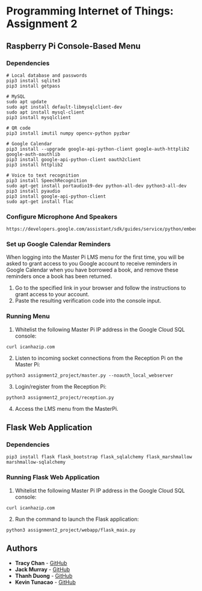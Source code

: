 # Programming Internet of Things: Assignment 2

## Raspberry Pi Console-Based Menu

### Dependencies
```
# Local database and passwords
pip3 install sqlite3
pip3 install getpass

# MySQL
sudo apt update
sudo apt install default-libmysqlclient-dev
sudo apt install mysql-client
pip3 install mysqlclient

# QR code
pip3 install imutil numpy opencv-python pyzbar

# Google Calendar
pip3 install --upgrade google-api-python-client google-auth-httplib2 google-auth-oauthlib
pip3 install google-api-python-client oauth2client
pip3 install httplib2

# Voice to text recognition
pip3 install SpeechRecognition
sudo apt-get install portaudio19-dev python-all-dev python3-all-dev
pip3 install pyaudio
pip3 install google-api-python-client
sudo apt-get install flac
```

### Configure Microphone And Speakers
```
https://developers.google.com/assistant/sdk/guides/service/python/embed/audio
```

### Set up Google Calendar Reminders
When logging into the Master Pi LMS menu for the first time, you will be asked to grant access to
you Google account to receive reminders in Google Calendar when you have borrowed a book, and remove
these reminders once a book has been returned.

1. Go to the specified link in your browser and follow the instructions to grant access to your
account.
2. Paste the resulting verification code into the console input.

### Running Menu
1. Whitelist the following Master Pi IP address in the Google Cloud SQL console:
```
curl icanhazip.com
```
2. Listen to incoming socket connections from the Reception Pi on the Master Pi:
```
python3 assignment2_project/master.py --noauth_local_webserver
```
3. Login/register from the Reception Pi:
```
python3 assignment2_project/reception.py
```
4. Access the LMS menu from the MasterPi.

## Flask Web Application

### Dependencies
```
pip3 install flask flask_bootstrap flask_sqlalchemy flask_marshmallow marshmallow-sqlalchemy
```

### Running Flask Web Application
1. Whitelist the following Master Pi IP address in the Google Cloud SQL console:
```
curl icanhazip.com
```
2. Run the command to launch the Flask application:
```
python3 assignment2_project/webapp/flask_main.py
```

## Authors

* **Tracy Chan** - [GitHub](https://github.com/tracychan277/)
* **Jack Murray** - [GitHub](https://github.com/s3722598/)
* **Thanh Duong** - [GitHub](https://github.com/thanhduong412/)
* **Kevin Tunacao** - [GitHub](https://github.com/s3600546/)
